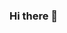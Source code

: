 ### Hi there 👋

<!--
**Nataliam32/Nataliam32** is a ✨ _special_ ✨ repository because its `README.md` (this file) appears on your GitHub profile.

✨ Hello there, and welcome to my GitHub profile: ✨

- 💻 I’m currently studying to become a Fullstack Developer at Kenzie Academy
- 🏛️ Former Historian, but overly passionate about technology and coding 
- 🛰️ I’m looking forward to becoming a better programmer and being able to contribute more efficiently to the community
- 🏕️As a side note, I love spending time outdoors, biking, hiking, or camping with my favorite pals
- 🚀 Follow me through my journey as I experiment and become a programmer
- 📫 You can reach me through my [Linkedin](www.linkedin.com/in/natália-medeiros-costa) page
- ⚡ Fun fact: I'm an expert in bird watching (do not know why this is worth mentioning, but, there you have it)
-->
